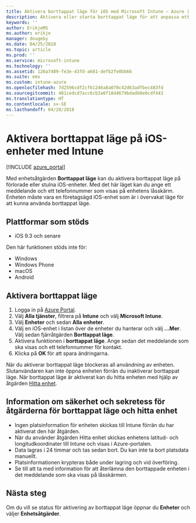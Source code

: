 ```yaml
---
title: Aktivera borttappat läge för iOS med Microsoft Intune – Azure | Microsoft Docs
description: Aktivera eller starta borttappat läge för att anpassa ett meddelande som visas på låsskärmen på en borttappad eller stulen iOS-enhet med hjälp av Microsoft Intune. Få även information om säkerhet och sekretess när du använder åtgärden för borttappat läge.
keywords: ''
author: ErikjeMS
ms.author: erikje
manager: dougeby
ms.date: 04/25/2018
ms.topic: article
ms.prod: ''
ms.service: microsoft-intune
ms.technology: ''
ms.assetid: 126a7489-fe3e-43fd-a681-defb2fe0bb66
ms.suite: ems
ms.custom: intune-azure
ms.openlocfilehash: 7d2596cdf2cf61246a8a070c42d63adfbec483fd
ms.sourcegitcommit: 401cedcd7acc6cb3a6f18d4679bdadb0e0cdf443
ms.translationtype: HT
ms.contentlocale: sv-SE
ms.lasthandoff: 04/28/2018
---
```

# <a name="enable-lost-mode-on-ios-devices-with-intune"></a>Aktivera borttappat läge på iOS-enheter med Intune

[!INCLUDE [azure_portal](./includes/azure_portal.md)]

Med enhetsåtgärden **Borttappat läge** kan du aktivera borttappat läge på förlorade eller stulna iOS-enheter. Med det här läget kan du ange ett meddelande och ett telefonnummer som visas på enhetens låsskärm. Enheten måste vara en företagsägd iOS-enhet som är i övervakat läge för att kunna använda borttappat läge.

## <a name="supported-platforms"></a>Plattformar som stöds

- iOS 9.3 och senare

Den här funktionen stöds inte för: 
- Windows
- Windows Phone
- macOS
- Android

## <a name="enable-lost-mode"></a>Aktivera borttappat läge

1. Logga in på [Azure Portal](https://portal.azure.com).
2. Välj **Alla tjänster**, filtrera på **Intune** och välj **Microsoft Intune**.
3. Välj **Enheter** och sedan **Alla enheter**.
4. Välj en iOS-enhet i listan över de enheter du hanterar och välj **...Mer**. Välj sedan fjärråtgärden **Borttappat läge**.
5. Aktivera funktionen i **borttappat läge**. Ange sedan det meddelande som ska visas och ett telefonnummer för kontakt.
6. Klicka på **OK** för att spara ändringarna.

När du aktiverar borttappat läge blockeras all användning av enheten. Slutanvändaren kan inte öppna enheten förrän du inaktiverar borttappat läge. När borttappat läge är aktiverat kan du hitta enheten med hjälp av åtgärden [Hitta enhet](device-locate.md).

## <a name="security-and-privacy-information-for-the-lost-mode-and-locate-device-actions"></a>Information om säkerhet och sekretess för åtgärderna för borttappat läge och hitta enhet
- Ingen platsinformation för enheten skickas till Intune förrän du har aktiverat den här åtgärden.
- När du använder åtgärden Hitta enhet skickas enhetens latitud- och longitudkoordinater till Intune och visas i Azure-portalen.
- Data lagras i 24 timmar och tas sedan bort. Du kan inte ta bort platsdata manuellt.
- Platsinformationen krypteras både under lagring och vid överföring.
- Se till att ta med information för att återlämna den borttappade enheten i det meddelande som ska visas på låsskärmen.

## <a name="next-steps"></a>Nästa steg

Om du vill se status för aktivering av borttappat läge öppnar du **Enheter** och väljer **Enhetsåtgärder**.